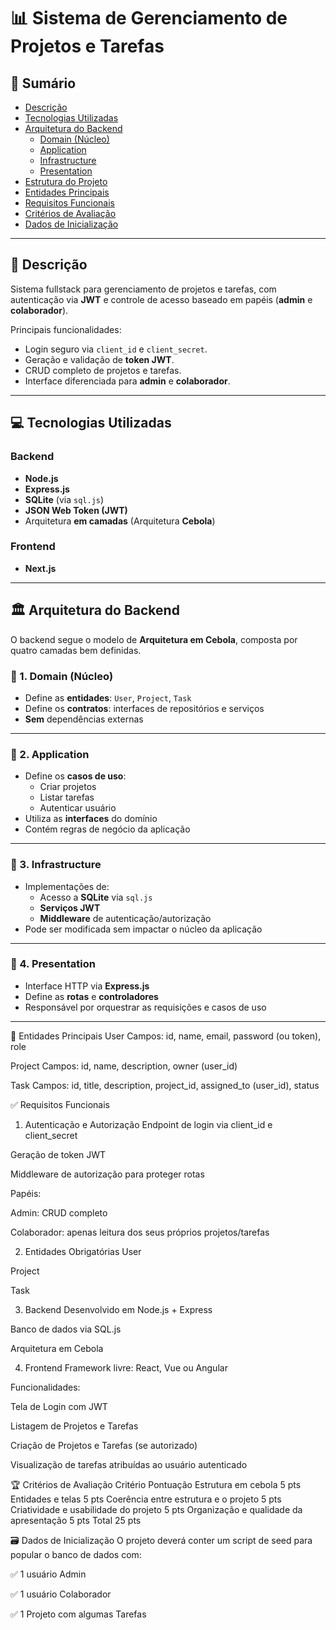 # 📊 Sistema de Gerenciamento de Projetos e Tarefas

## 📑 Sumário

- [Descrição](#descrição)
- [Tecnologias Utilizadas](#tecnologias-utilizadas)
- [Arquitetura do Backend](#arquitetura-do-backend)
  - [Domain (Núcleo)](#1-domain-núcleo)
  - [Application](#2-application)
  - [Infrastructure](#3-infrastructure)
  - [Presentation](#4-presentation)
- [Estrutura do Projeto](#estrutura-do-projeto)
- [Entidades Principais](#entidades-principais)
- [Requisitos Funcionais](#requisitos-funcionais)
- [Critérios de Avaliação](#critérios-de-avaliação)
- [Dados de Inicialização](#dados-de-inicialização)

---

## 📝 Descrição

Sistema fullstack para gerenciamento de projetos e tarefas, com autenticação via **JWT** e controle de acesso baseado em papéis (**admin** e **colaborador**).

Principais funcionalidades:

- Login seguro via `client_id` e `client_secret`.
- Geração e validação de **token JWT**.
- CRUD completo de projetos e tarefas.
- Interface diferenciada para **admin** e **colaborador**.

---

## 💻 Tecnologias Utilizadas

### Backend

- **Node.js**
- **Express.js**
- **SQLite** (via `sql.js`)
- **JSON Web Token (JWT)**
- Arquitetura **em camadas** (Arquitetura **Cebola**)

### Frontend

- **Next.js**

---

## 🏛️ Arquitetura do Backend

O backend segue o modelo de **Arquitetura em Cebola**, composta por quatro camadas bem definidas.

### 🥇 1. Domain (Núcleo)

- Define as **entidades**: `User`, `Project`, `Task`
- Define os **contratos**: interfaces de repositórios e serviços
- **Sem** dependências externas

---

### 🥈 2. Application

- Define os **casos de uso**:
  - Criar projetos
  - Listar tarefas
  - Autenticar usuário
- Utiliza as **interfaces** do domínio
- Contém regras de negócio da aplicação

---

### 🥉 3. Infrastructure

- Implementações de:
  - Acesso a **SQLite** via `sql.js`
  - **Serviços JWT**
  - **Middleware** de autenticação/autorização
- Pode ser modificada sem impactar o núcleo da aplicação

---

### 🏅 4. Presentation

- Interface HTTP via **Express.js**
- Define as **rotas** e **controladores**
- Responsável por orquestrar as requisições e casos de uso

---

🧩 Entidades Principais
User
Campos: id, name, email, password (ou token), role

Project
Campos: id, name, description, owner (user_id)

Task
Campos: id, title, description, project_id, assigned_to (user_id), status

✅ Requisitos Funcionais

1. Autenticação e Autorização
   Endpoint de login via client_id e client_secret

Geração de token JWT

Middleware de autorização para proteger rotas

Papéis:

Admin: CRUD completo

Colaborador: apenas leitura dos seus próprios projetos/tarefas

2. Entidades Obrigatórias
   User

Project

Task

3. Backend
   Desenvolvido em Node.js + Express

Banco de dados via SQL.js

Arquitetura em Cebola

4. Frontend
   Framework livre: React, Vue ou Angular

Funcionalidades:

Tela de Login com JWT

Listagem de Projetos e Tarefas

Criação de Projetos e Tarefas (se autorizado)

Visualização de tarefas atribuídas ao usuário autenticado

🏆 Critérios de Avaliação
Critério Pontuação
Estrutura em cebola 5 pts
Entidades e telas 5 pts
Coerência entre estrutura e o projeto 5 pts
Criatividade e usabilidade do projeto 5 pts
Organização e qualidade da apresentação 5 pts
Total 25 pts

🗃️ Dados de Inicialização
O projeto deverá conter um script de seed para popular o banco de dados com:

✅ 1 usuário Admin

✅ 1 usuário Colaborador

✅ 1 Projeto com algumas Tarefas
